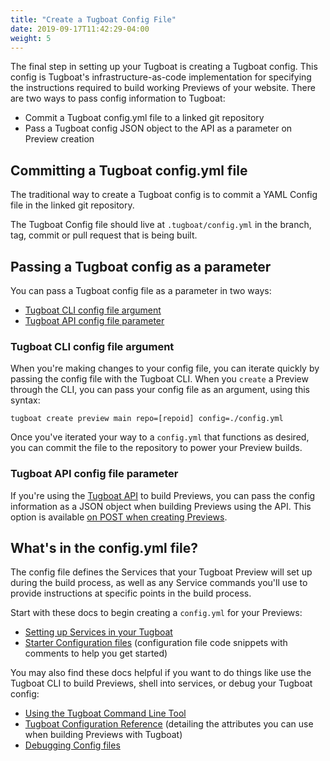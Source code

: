 ```yaml
---
title: "Create a Tugboat Config File"
date: 2019-09-17T11:42:29-04:00
weight: 5
---
```


The final step in setting up your Tugboat is creating a Tugboat config. This config is Tugboat's infrastructure-as-code
implementation for specifying the instructions required to build working Previews of your website. There are two ways to
pass config information to Tugboat:

- Commit a Tugboat config.yml file to a linked git repository
- Pass a Tugboat config JSON object to the API as a parameter on Preview creation

## Committing a Tugboat config.yml file

The traditional way to create a Tugboat config is to commit a YAML Config file in the linked git repository.

The Tugboat Config file should live at `.tugboat/config.yml` in the branch, tag, commit or pull request that is being
built.

## Passing a Tugboat config as a parameter

You can pass a Tugboat config file as a parameter in two ways:

- [Tugboat CLI config file argument](#tugboat-cli-config-file-argument)
- [Tugboat API config file parameter](#tugboat-api-config-file-parameter)

### Tugboat CLI config file argument

When you're making changes to your config file, you can iterate quickly by passing the config file with the Tugboat CLI.
When you `create` a Preview through the CLI, you can pass your config file as an argument, using this syntax:

`tugboat create preview main repo=[repoid] config=./config.yml`

Once you've iterated your way to a `config.yml` that functions as desired, you can commit the file to the repository to
power your Preview builds.

### Tugboat API config file parameter

If you're using the [Tugboat API](https://api.tugboatqa.com/) to build Previews, you can pass the config information as
a JSON object when building Previews using the API. This option is available
[on POST when creating Previews](https://api.tugboatqa.com/v3#tag/Previews/paths/~1previews/post).

## What's in the config.yml file?

The config file defines the Services that your Tugboat Preview will set up during the build process, as well as any
Service commands you'll use to provide instructions at specific points in the build process.

Start with these docs to begin creating a `config.yml` for your Previews:

- [Setting up Services in your Tugboat](/setting-up-services/)
- [Starter Configuration files](/starter-configs/) (configuration file code snippets with comments to help you get
  started)

You may also find these docs helpful if you want to do things like use the Tugboat CLI to build Previews, shell into
services, or debug your Tugboat config:

- [Using the Tugboat Command Line Tool](/tugboat-cli/)
- [Tugboat Configuration Reference](/reference/tugboat-configuration/) (detailing the attributes you can use when
  building Previews with Tugboat)
- [Debugging Config files](/troubleshooting/debug-config-file/)
